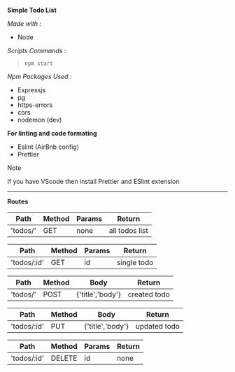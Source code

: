 **Simple Todo List**

_Made with :_

- Node

_Scripts Commands :_

>`npm start`

_Npm Packages Used :_

- Expressjs
- pg
- https-errors
- cors
- nodemon (dev)

**For linting and code formating**
- Eslint (AirBnb config)
- Prettier

> [!NOTE]
> If you have VScode then install Prettier and ESlint extension

***
**Routes**


|Path     |Method   |Params   |Return   |
|---------|---------|---------|---------|
|'todos/' |  GET    |none     |  all todos  list     |

|Path     |Method   |Params   |Return   |
|---------|---------|---------|---------|
|'todos/:id' |  GET    |   id      |    single todo     |

|Path     |Method   |Body   |Return   |
|---------|---------|---------|---------|
|'todos/' |  POST   |  {'title','body'}    |     created todo    |

|Path     |Method   |Body   |Return   |
|---------|---------|---------|---------|
|'todos/:id' |   PUT   |    {'title','body'}    |     updated todo    |

|Path     |Method   |Params   |Return   |
|---------|---------|---------|---------|
|'todos/:id' |   DELETE|   id      |   none    |


